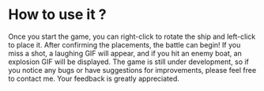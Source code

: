 How to use it ?
================

Once you start the game, you can right-click to rotate the ship and left-click to place it. After confirming the placements, the battle can begin! If you miss a shot, a laughing GIF will appear, and if you hit an enemy boat, an explosion GIF will be displayed. The game is still under development, so if you notice any bugs or have suggestions for improvements, please feel free to contact me. Your feedback is greatly appreciated.